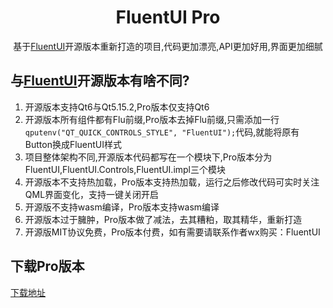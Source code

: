 <div align=center>

# FluentUI Pro

基于[FluentUI](https://github.com/zhuzichu520/FluentUI)开源版本重新打造的项目,代码更加漂亮,API更加好用,界面更加细腻

</div>

## 与[FluentUI](https://github.com/zhuzichu520/FluentUI)开源版本有啥不同?

1. 开源版本支持Qt6与Qt5.15.2,Pro版本仅支持Qt6
2. 开源版本所有组件都有Flu前缀,Pro版本去掉Flu前缀,只需添加一行```qputenv("QT_QUICK_CONTROLS_STYLE", "FluentUI");```代码,就能将原有Button换成FluentUI样式
3. 项目整体架构不同,开源版本代码都写在一个模块下,Pro版本分为FluentUI,FluentUI.Controls,FluentUI.impl三个模块
4. 开源版本不支持热加载，Pro版本支持热加载，运行之后修改代码可实时关注QML界面变化，支持一键关闭开启
5. 开源版不支持wasm编译，Pro版本支持wasm编译
6. 开源版本过于臃肿，Pro版本做了减法，去其糟粕，取其精华，重新打造
7. 开源版MIT协议免费，Pro版本付费，如有需要请联系作者wx购买：FluentUI

## 下载Pro版本
[下载地址](https://github.com/zhuzichu520/FluentUI-Pro-Installer/releases)
